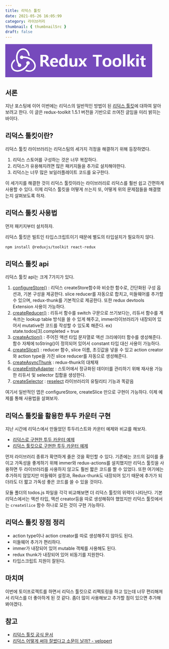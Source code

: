 ```yaml
---
title: 리덕스 툴킷
date: 2021-05-26 16:05:99
category: 라이브러리
thumbnail: { thumbnailSrc }
draft: false
---
```


![리덕스 툴킷](./images/redux-toolkit.png)

## 서론

지난 포스팅에 이어 이번에는 리덕스의 일반적인 방법이 된 [리덕스 툴킷](https://redux-toolkit.js.org/)에 대하여 알아보려고 한다. 이 글은 redux-toolkit 1.5.1 버전을 기반으로 쓰여진 글임을 미리 밝히는 바이다.

## 리덕스 툴킷이란?

리덕스 툴킷 라이브러리는 리덕스팀의 세가지 걱정을 해결하기 위해 등장하였다.

1. 리덕스 스토어를 구성하는 것은 너무 복잡하다.
2. 리덕스가 유용해지려면 많은 패키지들을 추가로 설치해야한다.
3. 리덕스는 너무 많은 보일러플레이트 코드를 요구한다.

이 세가지를 해결한 것이 리덕스 툴킷이라는 라이브러리로 리덕스를 훨씬 쉽고 간편하게 사용할 수 있다. 이제 리덕스 툴킷을 어떻게 쓰는지 또, 어떻게 위의 문제점들을 해결했는지 살펴보도록 하자.

## 리덕스 툴킷 사용법

먼저 패키지부터 설치하자.

리덕스 툴킷은 빌트인 타입스크립트이기 때문에 별도의 타입설치가 필요하지 않다.

```bash
npm install @reduxjs/toolkit react-redux
```

## 리덕스 툴킷 api

리덕스 툴킷 api는 크게 7가지가 있다.

1. [configureStore()](https://redux-toolkit.js.org/api/configureStore) : 리덕스 createStore함수와 비슷한 함수로, 간단화된 구성 옵션과, 기본 구성을 제공한다. slice reducer를 자동으로 합치고, 미들웨어를 추가할 수 있으며, redux-thunk를 기본적으로 제공한다. 또한 redux devtools Extension 사용이 가능하다.
2. [createReducer()](https://redux-toolkit.js.org/api/createReducer) : 리듀서 함수를 switch 구문으로 쓰기보다는, 리듀서 함수를 계속쓰는 lookup table 방식을 쓸 수 있게 해주고, immer라이브러리가 내장되어 있어서 mutative한 코드를 작성할 수 있도록 해준다. ex) state.todos[3].completed = true
3. [createAction()](https://redux-toolkit.js.org/api/createAction) : 주어진 액션 타입 문자열로 액션 크리에이터 함수를 생성해준다. 함수 자체에 toString()이 정의되어 있어서 constant 타입 대신 사용이 가능하다.
4. [createSlice()](https://redux-toolkit.js.org/api/createSlice) : reducer 함수, slice 이름, 초깃값을 넣을 수 있고 action creator와 action type을 가진 slice reducer를 자동으로 생성해준다.
5. [createAsyncThunk](https://redux-toolkit.js.org/api/createAsyncThunk) : redux-thunk의 대체재
6. [createEntityAdapter](https://redux-toolkit.js.org/api/createEntityAdapter) : 스토어에서 정규화된 데이터를 관리하기 위해 재사용 가능한 리듀서 및 selector 집합을 생성한다.
7. [createSelector](https://redux-toolkit.js.org/api/createSelector) : [reselect](https://github.com/reduxjs/reselect) 라이브러리의 유틸리티 기능과 똑같음

여기서 일반적인 앱은 configureStore, createSlice 만으로 구현이 가능하다. 이제 예제를 통해 사용법을 살펴보자.

## 리덕스 툴킷을 활용한 투두 카운터 구현

지난 시간에 리덕스에서 만들었던 투두리스트와 카운터 예제와 비교를 해보자.

- [리덕스로 구현한 투두 카운터 예제](https://stackblitz.com/edit/react-todo-counter-kyun?file=src/App.js)
- [리덕스 툴킷으로 구현한 투두 카운터 예제](https://stackblitz.com/edit/redux-toolkit-todo-counter-kyun?file=src/App.js)

먼저 라이브러리 종류가 확연하게 줄은 것을 확인할 수 있다. 기존에는 코드의 길이를 줄이고 가독성을 좋게하기 위해 immer와 redux-actions를 설치했지만 리덕스 툴킷을 사용하면 두 라이브러리를 사용하지 않고도 훨씬 짧은 코드를 짤 수 있었다. 또한 여기에는 추가하지 않았지만 미들웨어 설정과, Redux-thunk도 내장되어 있기 때문에 추가가 되더라도 더 짧고 가독성 좋은 코드를 쓸 수 있을 것이다.

모듈 폴더의 todos.js 파일을 각각 비교해보면 더 리덕스 툴킷의 위력이 나타난다. 기본 리덕스에서는 액션 타입, 액션 creator등을 따로 생성해줘야 했었지만 리덕스 툴킷에서는 `createSlice` 함수 하나로 모든 것이 구현 가능하다.

## 리덕스 툴킷 장점 정리

- action type이나 action creator를 따로 생성해주지 않아도 된다.
- 미들웨어 추가가 편리하다.
- immer가 내장되어 있어 mutable 객체를 사용해도 된다.
- redux thunk가 내장되어 있어 비동기를 지원한다.
- 타입스크립트 지원이 잘된다.

## 마치며

이번에 토이프로젝트를 하면서 리덕스 툴킷으로 리펙토링을 하고 있는데 너무 편리해져서 리덕스를 더 좋아하게 된 것 같다. 좀더 많이 사용해보고 추가할 점이 있으면 추가해봐야겠다.

## 참고

- [리덕스 툴킷 공식 문서](https://redux-toolkit.js.org/)
- [리덕스 어떻게 써야 잘썼다고 소문이 날까? - velopert](https://velog.io/@velopert/using-redux-in-2021#redux-toolkit%EC%9D%80-%EC%9D%B4%EC%A0%9C-%ED%95%84%EC%88%98%ED%85%9C%EC%9E%85%EB%8B%88%EB%8B%A4)
